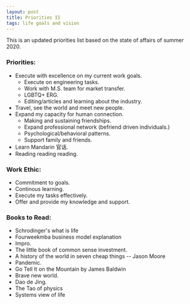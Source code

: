 ```yaml
---
layout: post
title: Priorities II
tags: life goals and vision
---
```


This is an updated priorities list based on the state of affairs of summer 2020. 

### Priorities:
* Execute with excellence on my current work goals.
	* Execute on engineering tasks.
	* Work with M.S. team for market transfer.
	* LGBTQ+ ERG.
	* Editing/articles and learning about the industry.
* Travel, see the world and meet new people.
* Expand my capacity for human connection.
	* Making and sustaining friendships.
	* Expand professional network (befriend driven individuals.)
	* Psychological/behavioral patterns.
	* Support family and friends.
* Learn Mandarin 官话.
* Reading reading reading.

### Work Ethic:
* Commitment to goals.
* Continous learning.
* Execute my tasks effectively.
* Offer and provide my knowledge and support.
	

### Books to Read:
* Schrodinger's what is life
* Fourweekmba business model explanation
* Impro.
* The little book of common sense investment.
* A history of the world in seven cheap things -- Jason Moore
* Pandemic.
* Go Tell It on the Mountain by James Baldwin
* Brave new world.
* Dao de Jing.
* The Tao of physics
* Systems view of life


